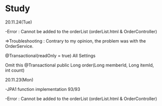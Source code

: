 # Study
20.11.24(Tue)

-Error : Cannot be added to the orderList (orderList.html & OrderController)

=>Troubleshooting : Contrary to my opinion, the problem was with the OrderService. 

@Transactional(readOnly = true) All Settings


Omit this
@Transactional
    public Long order(Long memberId, Long itemId, int count)




20.11.23(Mon)

-JPA1 function implementation 93/93

-Error : Cannot be added to the orderList (orderList.html & OrderController)

